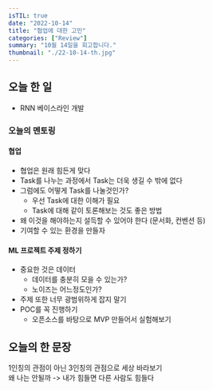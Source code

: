 ```yaml
---
isTIL: true
date: "2022-10-14"
title: "협업에 대한 고민"
categories: ["Review"]
summary: "10월 14일을 회고합니다."
thumbnail: "./22-10-14-th.jpg"
---
```



## 오늘 한 일
- RNN 베이스라인 개발

### 오늘의 멘토링
#### 협업
- 협업은 원래 힘든게 맞다
- Task를 나누는 과정에서 Task는 더욱 생길 수 밖에 없다
- 그럼에도 어떻게 Task를 나눌것인가? 
  - 우선 Task에 대한 이해가 필요
  - Task에 대해 같이 토론해보는 것도 좋은 방법
- 왜 이것을 해야하는지 설득할 수 있어야 한다 (문서화, 컨벤션 등)
- 기여할 수 있는 환경을 만들자

#### ML 프로젝트 주제 정하기
- 중요한 것은 데이터
  - 데이터를 충분히 모을 수 있는가?
  - 노이즈는 어느정도인가?
- 주제 또한 너무 광범위하게 잡지 말기
- POC를 꼭 진행하기
  - 오픈소스를 바탕으로 MVP 만들어서 실험해보기


## 오늘의 한 문장
1인칭의 관점이 아닌 3인칭의 관점으로 세상 바라보기  
왜 나는 안될까 -> 내가 힘들면 다른 사람도 힘들다